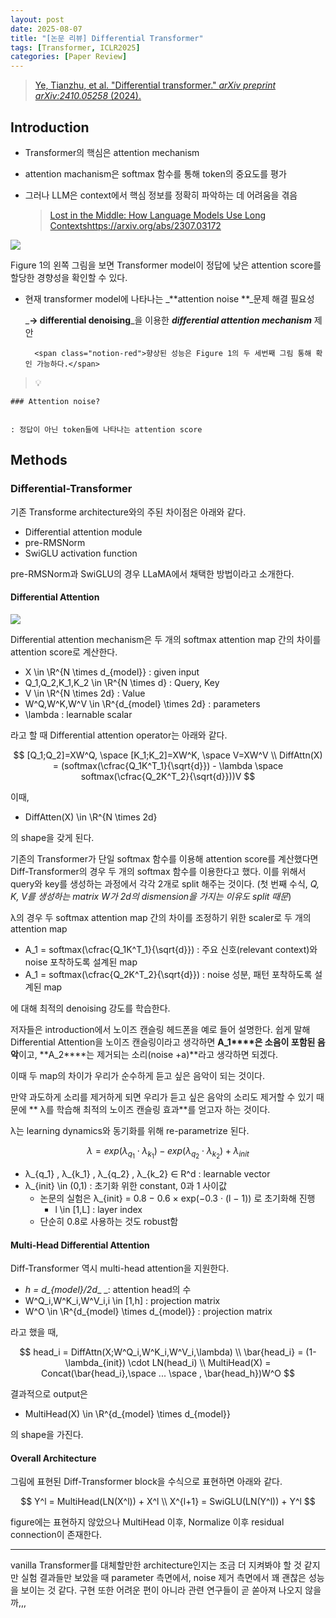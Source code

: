 ```yaml
---
layout: post
date: 2025-08-07
title: "[논문 리뷰] Differential Transformer"
tags: [Transformer, ICLR2025]
categories: [Paper Review]
---
```


> [Ye, Tianzhu, et al. "Differential transformer." ](https://arxiv.org/abs/2410.05258)[_arXiv preprint arXiv:2410.05258_](https://arxiv.org/abs/2410.05258)[ (2024).](https://arxiv.org/abs/2410.05258)



## Introduction

- Transformer의 핵심은 attention mechanism
- attention machanism은 softmax 함수를 통해 token의 중요도를 평가
- 그러나 LLM은 context에서 핵심 정보를 정확히 파악하는 데 어려움을 겪음

	> [Lost in the Middle: How Language Models Use Long Contextshttps://arxiv.org/abs/2307.03172](https://arxiv.org/abs/2307.03172)


![](https://prod-files-secure.s3.us-west-2.amazonaws.com/542b861c-36a8-4051-84e5-8804b6728dba/9083ea56-691a-4752-ae26-47f403431ac8/image.png?X-Amz-Algorithm=AWS4-HMAC-SHA256&X-Amz-Content-Sha256=UNSIGNED-PAYLOAD&X-Amz-Credential=ASIAZI2LB4667TTJPFBW%2F20250830%2Fus-west-2%2Fs3%2Faws4_request&X-Amz-Date=20250830T180057Z&X-Amz-Expires=3600&X-Amz-Security-Token=IQoJb3JpZ2luX2VjEIL%2F%2F%2F%2F%2F%2F%2F%2F%2F%2FwEaCXVzLXdlc3QtMiJIMEYCIQCEt5e0ZtbKwZ50nBioPlhgU2lkyr1d08jKFOVQst%2F0kgIhAKmVU%2FMBRohcY6YnSrHbi5q6SVyz7QUHeVhTvj79h9eIKogECNv%2F%2F%2F%2F%2F%2F%2F%2F%2F%2FwEQABoMNjM3NDIzMTgzODA1IgwG3kBeaUF1vGNo7xkq3AOi%2FxGtdT08wH9hj%2FFXjwJuinmF7pEhQzmWoSRPz5eI0ofclKuLJ%2FTOlLBfCnud0eQ%2FbhL11VrwrunexjeMxHmjQFHs%2FXgTbJ1BiueaF9Zqq8rTGHLEBH8nwvthQzo%2FKfPo3FELBTe2nxDaC2BZmtEsF%2BEgeG585gzFSbY1UWdnelIaLAkfRTLtKLOucfOCqAi7gnL6zi77%2FQGnCd0iR5PizeFq0bXQQJs14QSKVlo6gXSlUpr6n7nil4A8PfKzPOGvHC%2BmDuyas1xbN6HkM8BPY4%2BmhgmdoXQ0Zbiu9tQDBp4RCoapW%2BQMUMzRZg%2F%2FcyVACLwz0bue7ZUmS%2FV20DGtnqpPNUm0HkLdaGY8IJ%2Bup7Z3tvK0WtZF%2FCDg39IHHGZDTnypJ1LXWi9HJ1%2BpHGLBWy%2Fm08Nit6LM1d3%2FB8PjNVMp0TWOvAFEejNMHznlB635Nl5G2g3ApwF1pCoxqDaWl%2FfiPhxCBowplBgjUmedbvuZnI8VEQVYC1AW%2BxoQRxY2r2BJqC3Gq3ayx0DYGt0FyKFrcvhp0duSrB6j03KBq8hwkwxssclA33vsVQ7wX%2FRvWZOFVCt7jn4jqlg08aFVHglD8%2FMJTT4dTTbKZUUxUdDpjuT0sCqh7%2FOvojDh9czFBjqkATWB0O%2B9wXjf6aN%2FvRf3l6Jw7ZVBey0ll7RcEKMTESLV%2B%2BNb7Gt5Y1qjEV7UGt9iifvFEx5MsCGibgZ41cP43cmKfBkdMfZvv45sPzEDUtIrAE7WsU5ch0NOyJBPTh%2BgRKfS81phyqpQJYKGShlSoGPt%2FSpyhldflL%2F2xzlEhv0FE%2BGtaFNV%2BWTjuRkuYdbE8jsJtlXUuJZPwz1llfqp3dHfiTiy&X-Amz-Signature=2c0f25aabc6d3b76c7a9a280ca18683b4c38521e93a5d540895712420bf88104&X-Amz-SignedHeaders=host&x-amz-checksum-mode=ENABLED&x-id=GetObject)


Figure 1의 왼쪽 그림을 보면 Transformer model이 정답에 낮은 attention score를 할당한 경향성을 확인할 수 있다.

- 현재 transformer model에 나타나는 _**attention noise **_문제 해결 필요성

	_**→ differential denoising**_을 이용한 _**differential attention mechanism**_ 제안


		<span class="notion-red">향상된 성능은 Figure 1의 두 세번째 그림 통해 확인 가능하다.</span>


> 💡 


	### Attention noise?


	: 정답이 아닌 token들에 나타나는 attention score



## Methods



### Differential-Transformer


기존 Transforme architecture와의 주된 차이점은 아래와 같다.

- Differential attention module
- pre-RMSNorm
- SwiGLU activation function

pre-RMSNorm과 SwiGLU의 경우 LLaMA에서 채택한 방법이라고 소개한다.



#### Differential Attention


![](https://prod-files-secure.s3.us-west-2.amazonaws.com/542b861c-36a8-4051-84e5-8804b6728dba/116d70b2-1963-4810-9167-f4c7d8a06e8f/image.png?X-Amz-Algorithm=AWS4-HMAC-SHA256&X-Amz-Content-Sha256=UNSIGNED-PAYLOAD&X-Amz-Credential=ASIAZI2LB4667TTJPFBW%2F20250830%2Fus-west-2%2Fs3%2Faws4_request&X-Amz-Date=20250830T180057Z&X-Amz-Expires=3600&X-Amz-Security-Token=IQoJb3JpZ2luX2VjEIL%2F%2F%2F%2F%2F%2F%2F%2F%2F%2FwEaCXVzLXdlc3QtMiJIMEYCIQCEt5e0ZtbKwZ50nBioPlhgU2lkyr1d08jKFOVQst%2F0kgIhAKmVU%2FMBRohcY6YnSrHbi5q6SVyz7QUHeVhTvj79h9eIKogECNv%2F%2F%2F%2F%2F%2F%2F%2F%2F%2FwEQABoMNjM3NDIzMTgzODA1IgwG3kBeaUF1vGNo7xkq3AOi%2FxGtdT08wH9hj%2FFXjwJuinmF7pEhQzmWoSRPz5eI0ofclKuLJ%2FTOlLBfCnud0eQ%2FbhL11VrwrunexjeMxHmjQFHs%2FXgTbJ1BiueaF9Zqq8rTGHLEBH8nwvthQzo%2FKfPo3FELBTe2nxDaC2BZmtEsF%2BEgeG585gzFSbY1UWdnelIaLAkfRTLtKLOucfOCqAi7gnL6zi77%2FQGnCd0iR5PizeFq0bXQQJs14QSKVlo6gXSlUpr6n7nil4A8PfKzPOGvHC%2BmDuyas1xbN6HkM8BPY4%2BmhgmdoXQ0Zbiu9tQDBp4RCoapW%2BQMUMzRZg%2F%2FcyVACLwz0bue7ZUmS%2FV20DGtnqpPNUm0HkLdaGY8IJ%2Bup7Z3tvK0WtZF%2FCDg39IHHGZDTnypJ1LXWi9HJ1%2BpHGLBWy%2Fm08Nit6LM1d3%2FB8PjNVMp0TWOvAFEejNMHznlB635Nl5G2g3ApwF1pCoxqDaWl%2FfiPhxCBowplBgjUmedbvuZnI8VEQVYC1AW%2BxoQRxY2r2BJqC3Gq3ayx0DYGt0FyKFrcvhp0duSrB6j03KBq8hwkwxssclA33vsVQ7wX%2FRvWZOFVCt7jn4jqlg08aFVHglD8%2FMJTT4dTTbKZUUxUdDpjuT0sCqh7%2FOvojDh9czFBjqkATWB0O%2B9wXjf6aN%2FvRf3l6Jw7ZVBey0ll7RcEKMTESLV%2B%2BNb7Gt5Y1qjEV7UGt9iifvFEx5MsCGibgZ41cP43cmKfBkdMfZvv45sPzEDUtIrAE7WsU5ch0NOyJBPTh%2BgRKfS81phyqpQJYKGShlSoGPt%2FSpyhldflL%2F2xzlEhv0FE%2BGtaFNV%2BWTjuRkuYdbE8jsJtlXUuJZPwz1llfqp3dHfiTiy&X-Amz-Signature=ef0b008c4c9fd2b4d1cc061df3554b3a172b4e7c9bd86ff781cbf357f5fe6f7d&X-Amz-SignedHeaders=host&x-amz-checksum-mode=ENABLED&x-id=GetObject)


Differential attention mechanism은 두 개의 softmax attention map 간의 차이를 attention score로 계산한다.

- X \in \R^{N \times d\_{model}} : given input
- Q\_1,Q\_2,K\_1,K\_2 \in \R^{N \times d} : Query, Key
- V \in \R^{N \times 2d} : Value
- W^Q,W^K,W^V \in \R^{d\_{model} \times 2d} : parameters
- \lambda : learnable scalar

라고 할 때 Differential attention operator는 아래와 같다.


$$
[Q_1;Q_2]=XW^Q, \space [K_1;K_2]=XW^K, \space V=XW^V \\
DiffAttn(X) = (softmax(\cfrac{Q_1K^T_1}{\sqrt{d}}) - \lambda \space softmax(\cfrac{Q_2K^T_2}{\sqrt{d}}))V
$$


이때,

- DiffAtten(X) \in \R^{N \times 2d}

의 shape을 갖게 된다.


기존의 Transformer가 단일 softmax 함수를 이용해 attention score를 계산했다면 Diff-Transformer의 경우 두 개의 softmax 함수를 이용한다고 했다. 이를 위해서 query와 key를 생성하는 과정에서 각각 2개로 split 해주는 것이다. <span class="notion-red">(첫 번째 수식, </span><span class="notion-red">_Q, K, V를 생성하는 matrix W가 2d의 dismension을 가지는 이유도 split 때문_</span><span class="notion-red">)</span>


 λ의 경우 두 softmax attention map 간의 차이를 조정하기 위한 scaler로 두 개의 attention map

- A\_1 = softmax(\cfrac{Q\_1K^T\_1}{\sqrt{d}}) : 주요 신호(relevant context)와 noise 포착하도록 설계된 map
- A\_1 = softmax(\cfrac{Q\_2K^T\_2}{\sqrt{d}}) : noise 성분, 패턴 포착하도록 설계된 map 

에 대해 최적의 denoising 강도를 학습한다.


저자들은 introduction에서 노이즈 캔슬링 헤드폰을 예로 들어 설명한다. 쉽게 말해 Differential Attention을 노이즈 캔슬링이라고 생각하면 **A\_1****은 소음이 포함된 음악**이고, **A\_2****는 제거되는 소리(noise +a)**라고 생각하면 되겠다. 


이때 두 map의 차이가 우리가 순수하게 듣고 싶은 음악이 되는 것이다. 


만약 과도하게 소리를 제거하게 되면 우리가 듣고 싶은 음악의 소리도 제거할 수 있기 때문에 ** λ를 학습해 최적의 노이즈 캔슬링 효과**를 얻고자 하는 것이다.


λ는 learning dynamics와 동기화를 위해 re-parametrize 된다.


$$
\lambda = exp(\lambda_{q_1} \cdot \lambda_{k_1}) - exp(\lambda_{q_2} \cdot \lambda_{k_2}) + \lambda_{init}
$$

- λ\_{q\_1} , λ\_{k\_1} , λ\_{q\_2} , λ\_{k\_2} ∈ R^d : learnable vector
- λ\_{init} \in (0,1) : 초기화 위한 constant, 0과 1 사이값
	- 논문의 실험은 λ\_{init} = 0.8 − 0.6 × exp(−0.3 · (l − 1)) 로 초기화해 진행
		- l \in [1,L] : layer index
	- 단순히 0.8로 사용하는 것도 robust함


#### **Multi-Head Differential Attention**


Diff-Transformer 역시 multi-head attention을 지원한다.

- _h = d\_{model}/2d__ _: attention head의 수
- W^Q\_i,W^K\_i,W^V\_i,i \in [1,h] : projection matrix
- W^O \in \R^{d\_{model} \times d\_{model}} : projection matrix

라고 했을 때,


$$
head_i = DiffAttn(X;W^Q_i,W^K_i,W^V_i,\lambda) \\
\bar{head_i} = (1-\lambda_{init}) \cdot LN(head_i) \\
MultiHead(X) = Concat(\bar{head_i},\space ... \space , \bar{head_h})W^O
$$


결과적으로 output은

- MultiHead(X) \in \R^{d\_{model} \times d\_{model}}

의 shape을 가진다.



#### Overall Architecture


그림에 표현된 Diff-Transformer block을 수식으로 표현하면 아래와 같다.


$$
Y^l = MultiHead(LN(X^l)) + X^l \\
X^{l+1} = SwiGLU(LN(Y^l)) + Y^l
$$


figure에는 표현하지 않았으나 MultiHead 이후, Normalize 이후 residual connection이 존재한다.


---


vanilla Transformer를 대체할만한 architecture인지는 조금 더 지켜봐야 할 것 같지만 실험 결과들만 보았을 때 parameter 측면에서, noise 제거 측면에서 꽤 괜찮은 성능을 보이는 것 같다. 구현 또한 어려운 편이 아니라 관련 연구들이 곧 쏟아져 나오지 않을까,,,

